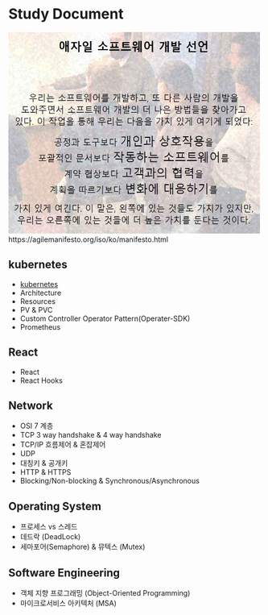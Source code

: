 # Study Document
<img src="https://github.com/limes22/study/blob/main/SE/agilemanifest.jpg" width="500" height="400">
https://agilemanifesto.org/iso/ko/manifesto.html

## kubernetes
+ [kubernetes](#/Kubernetes/kubernetes%20란.pdf)
+ Architecture
+ Resources
+ PV & PVC
+ Custom Controller Operator Pattern(Operater-SDK)
+ Prometheus

## React
+ React
+ React Hooks

## Network
+ OSI 7 계층
+ TCP 3 way handshake & 4 way handshake
+ TCP/IP 흐름제어 & 혼잡제어
+ UDP
+ 대칭키 & 공개키
+ HTTP & HTTPS
+ Blocking/Non-blocking & Synchronous/Asynchronous

## Operating System
+ 프로세스 vs 스레드
+ 데드락 (DeadLock)
+ 세마포어(Semaphore) & 뮤텍스 (Mutex)

## Software Engineering
+ 객체 지향 프로그래밍 (Object-Oriented Programming)
+ 마이크로서비스 아키텍처 (MSA)
